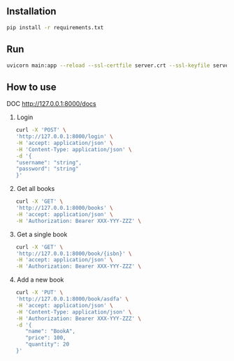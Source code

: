 ## Installation
```bash
pip install -r requirements.txt
```

## Run
```bash
uvicorn main:app --reload --ssl-certfile server.crt --ssl-keyfile server.key

```

## How to use
 DOC http://127.0.0.1:8000/docs
 1. Login
   ```bash
      curl -X 'POST' \
      'http://127.0.0.1:8000/login' \
      -H 'accept: application/json' \
      -H 'Content-Type: application/json' \
      -d '{
      "username": "string",
      "password": "string"
      }'
   ```
 2. Get all books
   ```bash
      curl -X 'GET' \
      'http://127.0.0.1:8000/books' \
      -H 'accept: application/json' \
      -H 'Authorization: Bearer XXX-YYY-ZZZ' \
   ```
 3. Get a single book
   ```bash
      curl -X 'GET' \
      'http://127.0.0.1:8000/book/{isbn}' \
      -H 'accept: application/json' \
      -H 'Authorization: Bearer XXX-YYY-ZZZ' \
   ```
 4. Add a new book
   ```bash
      curl -X 'PUT' \
      'http://127.0.0.1:8000/book/asdfa' \
      -H 'accept: application/json' \
      -H 'Content-Type: application/json' \
      -H 'Authorization: Bearer XXX-YYY-ZZZ' \
      -d '{
         "name": "BookA",
         "price": 100,
         "quantity": 20
      }'
   ```
